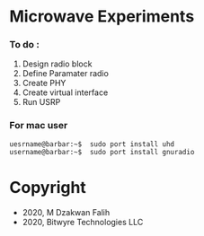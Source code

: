 # Microwave Experiments

### To do :
1. Design radio block
2. Define Paramater radio
3. Create PHY
4. Create virtual interface
5. Run USRP





### For mac user 
```console
uesrname@barbar:~$  sudo port install uhd
username@barbar:~$  sudo port install gnuradio
```








# Copyright

- 2020, M Dzakwan Falih
- 2020, Bitwyre Technologies LLC
